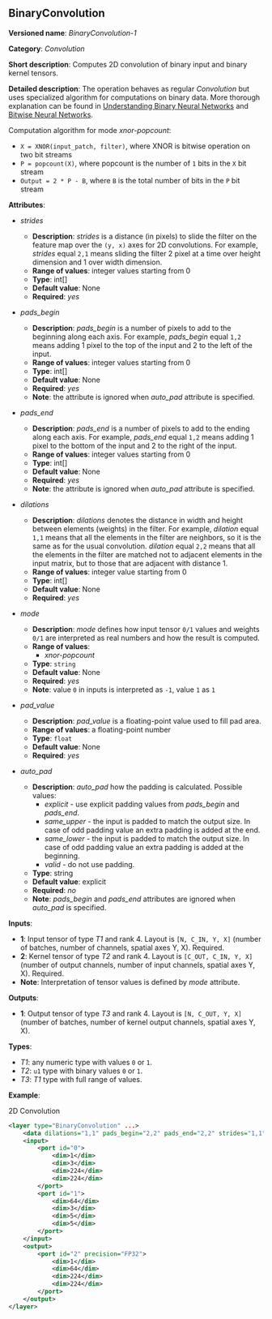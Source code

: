 ## BinaryConvolution<a name="BinaryConvolution"></a>

**Versioned name**: *BinaryConvolution-1*

**Category**: *Convolution*

**Short description**: Computes 2D convolution of binary input and binary kernel tensors.

**Detailed description**: The operation behaves as regular *Convolution* but uses specialized algorithm for computations on binary data. More thorough explanation can be found in [Understanding Binary Neural Networks](https://sushscience.wordpress.com/2017/10/01/understanding-binary-neural-networks/) and [Bitwise Neural Networks](https://saige.sice.indiana.edu/wp-content/uploads/icml2015_mkim.pdf).  


Computation algorithm for mode *xnor-popcount*: 
- `X = XNOR(input_patch, filter)`, where XNOR is bitwise operation on two bit streams
- `P = popcount(X)`, where popcount is the number of `1` bits in the `X` bit stream  
- `Output = 2 * P - B`, where `B` is the total number of bits in the `P` bit stream 

**Attributes**:

* *strides*

  * **Description**: *strides* is a distance (in pixels) to slide the filter on the feature map over the `(y, x)` axes for 2D convolutions. For example, *strides* equal `2,1` means sliding the filter 2 pixel at a time over height dimension and 1 over width dimension.
  * **Range of values**: integer values starting from 0
  * **Type**: int[]
  * **Default value**: None
  * **Required**: *yes*

* *pads_begin*

  * **Description**: *pads_begin* is a number of pixels to add to the beginning along each axis. For example, *pads_begin* equal `1,2` means adding 1 pixel to the top of the input and 2 to the left of the input.
  * **Range of values**: integer values starting from 0
  * **Type**: int[]
  * **Default value**: None
  * **Required**: *yes*
  * **Note**: the attribute is ignored when *auto_pad* attribute is specified.

* *pads_end*

  * **Description**: *pads_end* is a number of pixels to add to the ending along each axis. For example, *pads_end* equal `1,2` means adding 1 pixel to the bottom of the input and 2 to the right of the input.
  * **Range of values**: integer values starting from 0
  * **Type**: int[]
  * **Default value**: None
  * **Required**: *yes*
  * **Note**: the attribute is ignored when *auto_pad* attribute is specified.

* *dilations*

  * **Description**: *dilations* denotes the distance in width and height between elements (weights) in the filter. For example, *dilation* equal `1,1` means that all the elements in the filter are neighbors, so it is the same as for the usual convolution. *dilation* equal `2,2` means that all the elements in the filter are matched not to adjacent elements in the input matrix, but to those that are adjacent with distance 1.
  * **Range of values**: integer value starting from 0
  * **Type**: int[]
  * **Default value**: None
  * **Required**: *yes*

* *mode*

  * **Description**: *mode* defines how input tensor `0/1` values and weights `0/1` are interpreted as real numbers and how the result is computed.
  * **Range of values**:
    * *xnor-popcount*
  * **Type**: `string`
  * **Default value**: None
  * **Required**: *yes*
  *  **Note**: value `0` in inputs is interpreted as `-1`, value `1` as `1`

* *pad_value*

  * **Description**: *pad_value* is a floating-point value used to fill pad area.
  * **Range of values**: a floating-point number
  * **Type**: `float`
  * **Default value**: None
  * **Required**: *yes*

* *auto_pad*

  * **Description**: *auto_pad* how the padding is calculated. Possible values:
    * *explicit* - use explicit padding values from *pads_begin* and *pads_end*.
    * *same_upper* - the input is padded to match the output size. In case of odd padding value an extra padding is added at the end.
    * *same_lower* - the input is padded to match the output size. In case of odd padding value an extra padding is added at the beginning.
    * *valid* - do not use padding.
  * **Type**: string
  * **Default value**: explicit
  * **Required**: *no*
  * **Note**: *pads_begin* and *pads_end* attributes are ignored when *auto_pad* is specified.
  
**Inputs**:

*   **1**: Input tensor of type *T1* and rank 4. Layout is `[N, C_IN, Y, X]` (number of batches, number of channels, spatial axes Y, X). Required.
*   **2**: Kernel tensor of type *T2* and rank 4. Layout is `[C_OUT, C_IN, Y, X]` (number of output channels, number of input channels, spatial axes Y, X). Required.
*   **Note**: Interpretation of tensor values is defined by *mode* attribute.

**Outputs**:

*   **1**: Output tensor of type *T3* and rank 4. Layout is `[N, C_OUT, Y, X]` (number of batches, number of kernel output channels, spatial axes Y, X).
  
**Types**:

* *T1*: any numeric type with values `0` or `1`.
* *T2*: `u1` type with binary values `0` or `1`.
* *T3*: *T1* type with full range of values.

**Example**:

2D Convolution
```xml
<layer type="BinaryConvolution" ...>
    <data dilations="1,1" pads_begin="2,2" pads_end="2,2" strides="1,1" mode="xnor-popcount" pad_value="0" auto_pad="explicit"/>
    <input>
        <port id="0">
            <dim>1</dim>
            <dim>3</dim>
            <dim>224</dim>
            <dim>224</dim>
        </port>
        <port id="1">
            <dim>64</dim>
            <dim>3</dim>
            <dim>5</dim>
            <dim>5</dim>
        </port>
    </input>
    <output>
        <port id="2" precision="FP32">
            <dim>1</dim>
            <dim>64</dim>
            <dim>224</dim>
            <dim>224</dim>
        </port>
    </output>
</layer>
```

